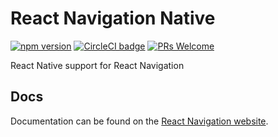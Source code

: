 # React Navigation Native

[![npm version](https://badge.fury.io/js/%40react-navigation%2Fnative.svg)](https://badge.fury.io/js/%40react-navigation%2Fnative) [![CircleCI badge](https://circleci.com/gh/react-navigation/react-navigation-native/tree/master.svg?style=shield)](https://circleci.com/gh/react-navigation/react-navigation-native/tree/master) [![PRs Welcome](https://img.shields.io/badge/PRs-welcome-brightgreen.svg)](https://reactnavigation.org/docs/contributing.html)

React Native support for React Navigation

## Docs

Documentation can be found on the [React Navigation website](https://reactnavigation.org/docs/).
